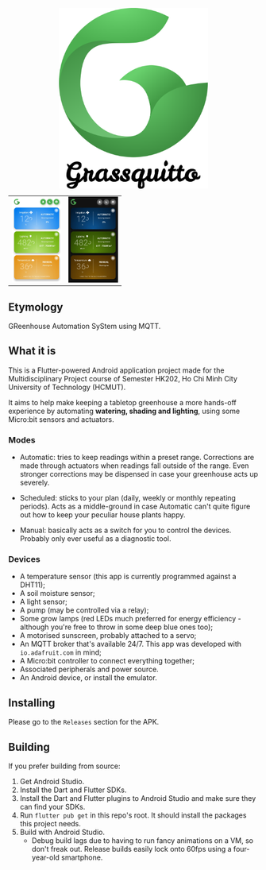 <p align="center">	
	<img align="center" width="300" src="images/grassquitto_title.png">
</p>

<table><tr>
<td> <img src="images/grassquitto-light.jpg" alt="Light mode" style="width: 100px;"/> </td>
<td> <img src="images/grassquitto-dark.jpg" alt="Dark mode" style="width: 100px;"/> </td>
</tr></table>

## Etymology
GReenhouse Automation SyStem using MQTT.

## What it is
This is a Flutter-powered Android application project made for the Multidisciplinary Project course of Semester HK202, Ho Chi Minh City University of Technology (HCMUT).

It aims to help make keeping a tabletop greenhouse a more hands-off experience by automating **watering, shading and lighting**, using some Micro:bit sensors and actuators.

### Modes
- Automatic: tries to keep readings within a preset range. Corrections are made through actuators when readings fall outside of the range. Even stronger corrections may be dispensed in case your greenhouse acts up severely.

- Scheduled: sticks to your plan (daily, weekly or monthly repeating periods). Acts as a middle-ground in case Automatic can't quite figure out how to keep your peculiar house plants happy.

- Manual: basically acts as a switch for you to control the devices. Probably only ever useful as a diagnostic tool.

### Devices
- A temperature sensor (this app is currently programmed against a DHT11);
- A soil moisture sensor;
- A light sensor;
- A pump (may be controlled via a relay);
- Some grow lamps (red LEDs much preferred for energy efficiency - although you're free to throw in some deep blue ones too);
- A motorised sunscreen, probably attached to a servo;
- An MQTT broker that's available 24/7. This app was developed with `io.adafruit.com` in mind;
- A Micro:bit controller to connect everything together;
- Associated peripherals and power source.
- An Android device, or install the emulator.

## Installing
Please go to the `Releases` section for the APK.

## Building
If you prefer building from source:
1. Get Android Studio.
2. Install the Dart and Flutter SDKs.
3. Install the Dart and Flutter plugins to Android Studio and make sure they can find your SDKs.
4. Run `flutter pub get` in this repo's root. It should install the packages this project needs.
5. Build with Android Studio.
	- Debug build lags due to having to run fancy animations on a VM, so don't freak out. Release builds easily lock onto 60fps using a four-year-old smartphone.
